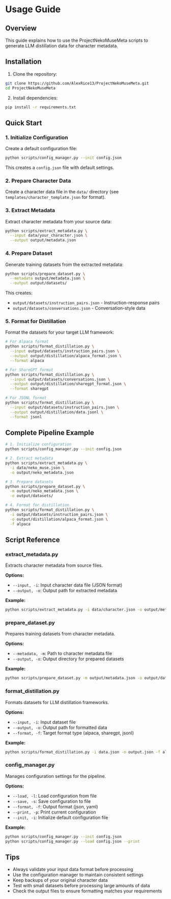 # Usage Guide

## Overview

This guide explains how to use the ProjectNekoMuseMeta scripts to generate LLM distillation data for character metadata.

## Installation

1. Clone the repository:
```bash
git clone https://github.com/AlexRice13/ProjectNekoMuseMeta.git
cd ProjectNekoMuseMeta
```

2. Install dependencies:
```bash
pip install -r requirements.txt
```

## Quick Start

### 1. Initialize Configuration

Create a default configuration file:

```bash
python scripts/config_manager.py --init config.json
```

This creates a `config.json` file with default settings.

### 2. Prepare Character Data

Create a character data file in the `data/` directory (see `templates/character_template.json` for format).

### 3. Extract Metadata

Extract character metadata from your source data:

```bash
python scripts/extract_metadata.py \
  --input data/your_character.json \
  --output output/metadata.json
```

### 4. Prepare Dataset

Generate training datasets from the extracted metadata:

```bash
python scripts/prepare_dataset.py \
  --metadata output/metadata.json \
  --output output/datasets/
```

This creates:
- `output/datasets/instruction_pairs.json` - Instruction-response pairs
- `output/datasets/conversations.json` - Conversation-style data

### 5. Format for Distillation

Format the datasets for your target LLM framework:

```bash
# For Alpaca format
python scripts/format_distillation.py \
  --input output/datasets/instruction_pairs.json \
  --output output/distillation/alpaca_format.json \
  --format alpaca

# For ShareGPT format
python scripts/format_distillation.py \
  --input output/datasets/conversations.json \
  --output output/distillation/sharegpt_format.json \
  --format sharegpt

# For JSONL format
python scripts/format_distillation.py \
  --input output/datasets/instruction_pairs.json \
  --output output/distillation/data.jsonl \
  --format jsonl
```

## Complete Pipeline Example

```bash
# 1. Initialize configuration
python scripts/config_manager.py --init config.json

# 2. Extract metadata
python scripts/extract_metadata.py \
  -i data/neko_muse.json \
  -o output/neko_metadata.json

# 3. Prepare datasets
python scripts/prepare_dataset.py \
  -m output/neko_metadata.json \
  -o output/datasets/

# 4. Format for distillation
python scripts/format_distillation.py \
  -i output/datasets/instruction_pairs.json \
  -o output/distillation/alpaca_format.json \
  -f alpaca
```

## Script Reference

### extract_metadata.py

Extracts character metadata from source files.

**Options:**
- `--input, -i`: Input character data file (JSON format)
- `--output, -o`: Output path for extracted metadata

**Example:**
```bash
python scripts/extract_metadata.py -i data/character.json -o output/metadata.json
```

### prepare_dataset.py

Prepares training datasets from character metadata.

**Options:**
- `--metadata, -m`: Path to character metadata file
- `--output, -o`: Output directory for prepared datasets

**Example:**
```bash
python scripts/prepare_dataset.py -m output/metadata.json -o output/datasets/
```

### format_distillation.py

Formats datasets for LLM distillation frameworks.

**Options:**
- `--input, -i`: Input dataset file
- `--output, -o`: Output path for formatted data
- `--format, -f`: Target format type (alpaca, sharegpt, jsonl)

**Example:**
```bash
python scripts/format_distillation.py -i data.json -o output.json -f alpaca
```

### config_manager.py

Manages configuration settings for the pipeline.

**Options:**
- `--load, -l`: Load configuration from file
- `--save, -s`: Save configuration to file
- `--format, -f`: Output format (json, yaml)
- `--print, -p`: Print current configuration
- `--init, -i`: Initialize default configuration file

**Example:**
```bash
python scripts/config_manager.py --init config.json
python scripts/config_manager.py --load config.json --print
```

## Tips

- Always validate your input data format before processing
- Use the configuration manager to maintain consistent settings
- Keep backups of your original character data
- Test with small datasets before processing large amounts of data
- Check the output files to ensure formatting matches your requirements
